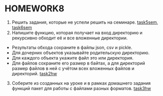# HOMEWORK8
1. Решить задания, которые не успели решить на семинаре.
   [task5sem](https://github.com/VeraNik1/pythonProject-HW1/blob/seminars/seminar_8/task_05.py), [task6sem](https://github.com/VeraNik1/pythonProject-HW1/blob/seminars/seminar_8/task_06.py)
2. Напишите функцию, которая получает на вход директорию и рекурсивно обходит её и все вложенные директории.
  - Результаты обхода сохраните в файлы json, csv и pickle.
  - Для дочерних объектов указывайте родительскую директорию.
  - Для каждого объекта укажите файл это или директория.
  - Для файлов сохраните его размер в байтах, а для директорий размер файлов в ней с учётом всех вложенных файлов и директорий.
    [task2hw](https://github.com/VeraNik1/pythonProject-HW1/blob/seminars/seminar_8/home_work_8/hw8.py)
    
3. Соберите из созданных на уроке и в рамках домашнего задания функций пакет для работы с файлами разных форматов.
   [task3hw](https://github.com/VeraNik1/pythonProject-HW1/blob/seminars/seminar_8/home_work_8)
